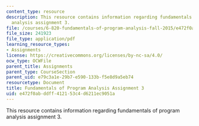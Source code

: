 ```yaml
---
content_type: resource
description: This resource contains information regarding fundamentals of program
  analysis assignment 3.
file: /courses/6-820-fundamentals-of-program-analysis-fall-2015/e472f0abddff412153c4d6211ec9051a_MIT6_820F15_ps3.pdf
file_size: 241923
file_type: application/pdf
learning_resource_types:
- Assignments
license: https://creativecommons.org/licenses/by-nc-sa/4.0/
ocw_type: OCWFile
parent_title: Assignments
parent_type: CourseSection
parent_uid: e79c3a1e-29b7-e590-133b-f5e8d9a5eb74
resourcetype: Document
title: Fundamentals of Program Analysis Assignment 3
uid: e472f0ab-ddff-4121-53c4-d6211ec9051a
---
```

This resource contains information regarding fundamentals of program analysis assignment 3.